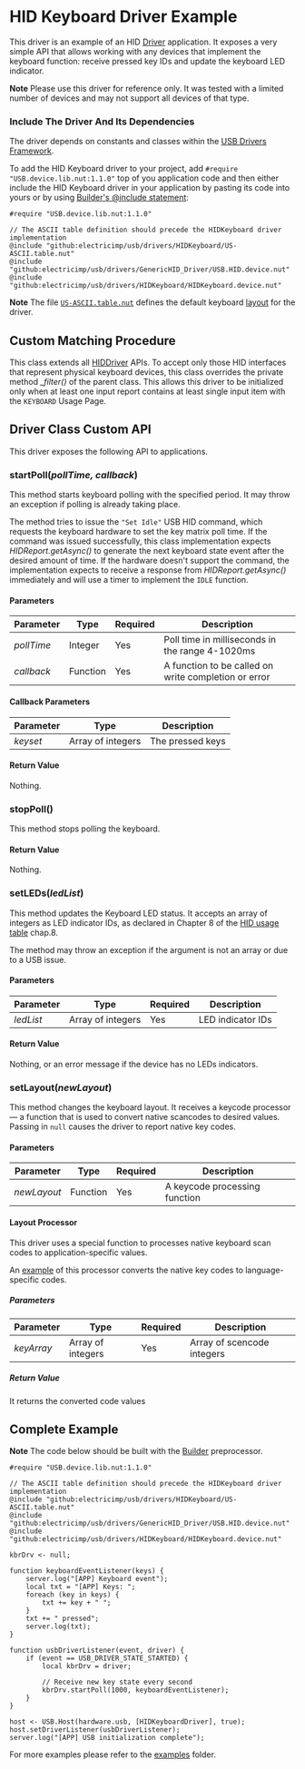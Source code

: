 # HID Keyboard Driver Example #

This driver is an example of an HID [Driver](../GenericHID_Driver/README.md) application. It exposes a very simple API that allows working with any devices that implement the keyboard function: receive pressed key IDs and update the keyboard LED indicator.

**Note** Please use this driver for reference only. It was tested with a limited number of devices and may not support all devices of that type.

### Include The Driver And Its Dependencies ###

The driver depends on constants and classes within the [USB Drivers Framework](../../docs/DriverDevelopmentGuide.md#usb-drivers-framework-api-specification).

To add the HID Keyboard driver to your project, add `#require "USB.device.lib.nut:1.1.0"` top of you application code and then either include the HID Keyboard driver in your application by pasting its code into yours or by using [Builder's @include statement](https://github.com/electricimp/builder#include):

```squirrel
#require "USB.device.lib.nut:1.1.0"

// The ASCII table definition should precede the HIDKeyboard driver implementation
@include "github:electricimp/usb/drivers/HIDKeyboard/US-ASCII.table.nut"
@include "github:electricimp/usb/drivers/GenericHID_Driver/USB.HID.device.nut"
@include "github:electricimp/usb/drivers/HIDKeyboard/HIDKeyboard.device.nut"
```

**Note** The file [`US-ASCII.table.nut`](./US-ASCII.table.nut) defines the default keyboard [layout](#setlayoutnewlayout) for the driver.

## Custom Matching Procedure ##

This class extends all [HIDDriver](../GenericHID_Driver/README.md#hiddriver-class) APIs. To accept only those HID interfaces that represent physical keyboard devices, this class overrides the private method *_filter()* of the parent class. This allows this driver to be initialized only when at least one input report contains at least single input item with the `KEYBOARD` Usage Page.

## Driver Class Custom API ##

This driver exposes the following API to applications.

### startPoll(*pollTime, callback*) ###

This method starts keyboard polling with the specified period. It may throw an exception if polling is already taking place.

The method tries to issue the `"Set Idle"` USB HID command, which requests the keyboard hardware to set the key matrix poll time. If the command was issued successfully, this class implementation expects *HIDReport.getAsync()* to generate the next keyboard state event after the desired amount of time. If the hardware doesn't support the command, the implementation expects to receive a response from *HIDReport.getAsync()* immediately and will use a timer to implement the `IDLE` function.

#### Parameters ####

| Parameter | Type | Required | Description |
| --- | --- | --- | --- |
| *pollTime* | Integer| Yes | Poll time in milliseconds in the range 4-1020ms |
| *callback* | Function | Yes | A function to be called on write completion or error |

#### Callback Parameters ####

| Parameter | Type | Description |
| --- | --- | --- |
| *keyset* | Array of integers | The pressed keys |

#### Return Value ####

Nothing.

### stopPoll() ###

This method stops polling the keyboard.

#### Return Value ####

Nothing.

### setLEDs(*ledList*) ###

This method updates the Keyboard LED status. It accepts an array of integers as LED indicator IDs, as declared in Chapter 8 of the [HID usage table](https://www.usb.org/sites/default/files/documents/hut1_12v2.pdf) chap.8.

The method may throw an exception if the argument is not an array or due to a USB issue.

#### Parameters ####

| Parameter | Type | Required | Description |
| --- | --- | --- | --- |
| *ledList* | Array of integers | Yes | LED indicator IDs |

#### Return Value ####

Nothing, or an error message if the device has no LEDs indicators.

### setLayout(*newLayout*) ###

This method changes the keyboard layout. It receives a keycode processor &mdash; a function that is used to convert native scancodes to desired values. Passing in `null` causes the driver to report native key codes.

#### Parameters ####

| Parameter | Type | Required | Description |
| --- | --- | --- | --- |
| *newLayout* | Function | Yes | A keycode processing function |

#### Layout Processor ####

This driver uses a special function to processes native keyboard scan codes to application-specific values.

An [example](./US-ASCII.table.nut) of this processor converts the native key codes to language-specific codes.

##### Parameters #####

| Parameter | Type | Required | Description |
| --- | --- | --- | --- |
| *keyArray* | Array of integers | Yes | Array of scencode integers |

##### Return Value #####

It returns the converted code values

## Complete Example ##

**Note** The code below should be built with the [Builder](https://github.com/electricimp/builder) preprocessor.

```squirrel
#require "USB.device.lib.nut:1.1.0"

// The ASCII table definition should precede the HIDKeyboard driver implementation
@include "github:electricimp/usb/drivers/HIDKeyboard/US-ASCII.table.nut"
@include "github:electricimp/usb/drivers/GenericHID_Driver/USB.HID.device.nut"
@include "github:electricimp/usb/drivers/HIDKeyboard/HIDKeyboard.device.nut"

kbrDrv <- null;

function keyboardEventListener(keys) {
    server.log("[APP] Keyboard event");
    local txt = "[APP] Keys: ";
    foreach (key in keys) {
        txt += key + " ";
    }
    txt += " pressed";
    server.log(txt);
}

function usbDriverListener(event, driver) {
    if (event == USB_DRIVER_STATE_STARTED) {
        local kbrDrv = driver;

        // Receive new key state every second
        kbrDrv.startPoll(1000, keyboardEventListener);
    }
}

host <- USB.Host(hardware.usb, [HIDKeyboardDriver], true);
host.setDriverListener(usbDriverListener);
server.log("[APP] USB initialization complete");
```

For more examples please refer to the [examples](./examples) folder.